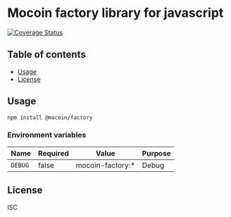 # Mocoin factory library for javascript

[![Coverage Status](https://coveralls.io/repos/github/mocoin/factory/badge.svg?branch=develop)](https://coveralls.io/github/mocoin/factory?branch=develop)

## Table of contents

* [Usage](#usage)
* [License](#license)

## Usage

```shell
npm install @mocoin/factory
```

### Environment variables

| Name    | Required | Value            | Purpose |
|---------|----------|------------------|---------|
| `DEBUG` | false    | mocoin-factory:* | Debug   |

## License

ISC
